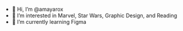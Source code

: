 - 👋 Hi, I’m @amayarox
- 👀 I’m interested in Marvel, Star Wars, Graphic Design, and Reading
- 🌱 I’m currently learning Figma

<!---
amayarox/amayarox is a ✨ special ✨ repository because its `README.md` (this file) appears on your GitHub profile.
You can click the Preview link to take a look at your changes.
--->
